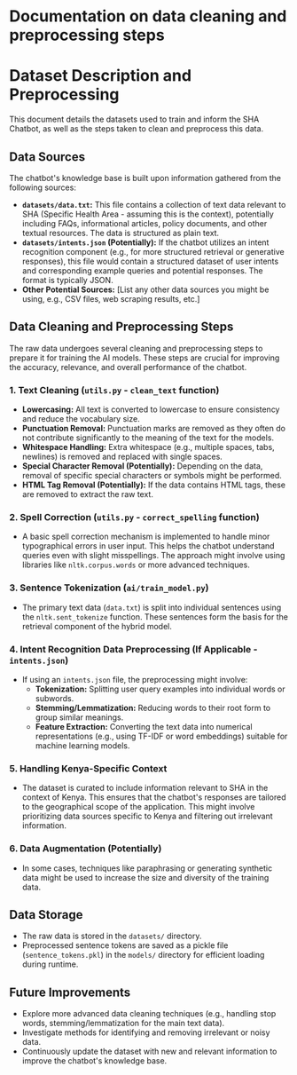 # Documentation on data cleaning and preprocessing steps

# Dataset Description and Preprocessing

This document details the datasets used to train and inform the SHA Chatbot, as well as the steps taken to clean and preprocess this data.

## Data Sources

The chatbot's knowledge base is built upon information gathered from the following sources:

- **`datasets/data.txt`:** This file contains a collection of text data relevant to SHA (Specific Health Area - assuming this is the context), potentially including FAQs, informational articles, policy documents, and other textual resources. The data is structured as plain text.
- **`datasets/intents.json` (Potentially):** If the chatbot utilizes an intent recognition component (e.g., for more structured retrieval or generative responses), this file would contain a structured dataset of user intents and corresponding example queries and potential responses. The format is typically JSON.
- **Other Potential Sources:** [List any other data sources you might be using, e.g., CSV files, web scraping results, etc.]

## Data Cleaning and Preprocessing Steps

The raw data undergoes several cleaning and preprocessing steps to prepare it for training the AI models. These steps are crucial for improving the accuracy, relevance, and overall performance of the chatbot.

### 1. Text Cleaning (`utils.py` - `clean_text` function)

- **Lowercasing:** All text is converted to lowercase to ensure consistency and reduce the vocabulary size.
- **Punctuation Removal:** Punctuation marks are removed as they often do not contribute significantly to the meaning of the text for the models.
- **Whitespace Handling:** Extra whitespace (e.g., multiple spaces, tabs, newlines) is removed and replaced with single spaces.
- **Special Character Removal (Potentially):** Depending on the data, removal of specific special characters or symbols might be performed.
- **HTML Tag Removal (Potentially):** If the data contains HTML tags, these are removed to extract the raw text.

### 2. Spell Correction (`utils.py` - `correct_spelling` function)

- A basic spell correction mechanism is implemented to handle minor typographical errors in user input. This helps the chatbot understand queries even with slight misspellings. The approach might involve using libraries like `nltk.corpus.words` or more advanced techniques.

### 3. Sentence Tokenization (`ai/train_model.py`)

- The primary text data (`data.txt`) is split into individual sentences using the `nltk.sent_tokenize` function. These sentences form the basis for the retrieval component of the hybrid model.

### 4. Intent Recognition Data Preprocessing (If Applicable - `intents.json`)

- If using an `intents.json` file, the preprocessing might involve:
  - **Tokenization:** Splitting user query examples into individual words or subwords.
  - **Stemming/Lemmatization:** Reducing words to their root form to group similar meanings.
  - **Feature Extraction:** Converting the text data into numerical representations (e.g., using TF-IDF or word embeddings) suitable for machine learning models.

### 5. Handling Kenya-Specific Context

- The dataset is curated to include information relevant to SHA in the context of Kenya. This ensures that the chatbot's responses are tailored to the geographical scope of the application. This might involve prioritizing data sources specific to Kenya and filtering out irrelevant information.

### 6. Data Augmentation (Potentially)

- In some cases, techniques like paraphrasing or generating synthetic data might be used to increase the size and diversity of the training data.

## Data Storage

- The raw data is stored in the `datasets/` directory.
- Preprocessed sentence tokens are saved as a pickle file (`sentence_tokens.pkl`) in the `models/` directory for efficient loading during runtime.

## Future Improvements

- Explore more advanced data cleaning techniques (e.g., handling stop words, stemming/lemmatization for the main text data).
- Investigate methods for identifying and removing irrelevant or noisy data.
- Continuously update the dataset with new and relevant information to improve the chatbot's knowledge base.
